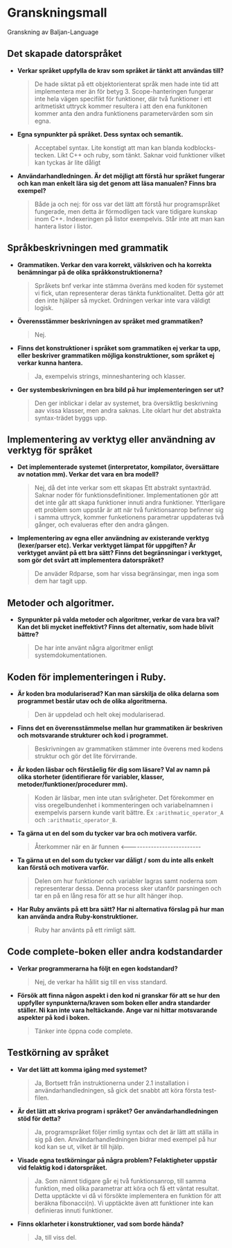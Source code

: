 # Granskningsmall
Granskning av Baljan-Language
## Det skapade datorspråket

- __Verkar språket uppfylla de krav som språket är tänkt att användas till?__
    > De hade siktat på ett objektorienterat språk men hade inte tid att implementera mer än för betyg 3. Scope-hanteringen fungerar inte hela vägen specifikt för funktioner, där två funktioner i ett aritmetiskt uttryck kommer resultera i att den ena funkitonen kommer anta den andra funktionens parametervärden som sin egna.

- __Egna synpunkter på språket. Dess syntax och semantik.__
    > Acceptabel syntax. Lite konstigt att man kan blanda kodblocks-tecken. Likt C++ och ruby, som tänkt. Saknar void funktioner vilket kan tyckas är lite dåligt 

- __Användarhandledningen. Är det möjligt att förstå hur språket fungerar och kan man enkelt lära sig det genom att läsa manualen? Finns bra exempel?__
    > Både ja och nej: för oss var det lätt att förstå hur programspråket fungerade, men detta är förmodligen tack vare tidigare kunskap inom C++. Indexeringen på listor exempelvis. Står inte att man kan hantera listor i listor.

## Språkbeskrivningen med grammatik
- __Grammatiken. Verkar den vara korrekt, välskriven och ha korrekta benämningar på de olika språkkonstruktionerna?__
    > Språkets bnf verkar inte stämma överäns med koden för systemet vi fick, utan representerar deras tänkta funktionalitet. Detta gör att den inte hjälper så mycket. Ordningen verkar inte vara väldigt logisk.

- __Överensstämmer beskrivningen av språket med grammatiken?__
    > Nej.

- __Finns det konstruktioner i språket som grammatiken ej verkar ta upp, eller beskriver grammatiken möjliga konstruktioner, som språket ej verkar kunna hantera.__
    > Ja, exempelvis strings, minneshantering och klasser.

- __Ger systembeskrivningen en bra bild på hur implementeringen ser ut?__
    > Den ger inblickar i delar av systemet, bra översiktlig beskrivning aav vissa klasser, men andra saknas. Lite oklart hur det abstrakta syntax-trädet byggs upp.

## Implementering av verktyg eller användning av verktyg för språket
- __Det implementerade systemet (interpretator, kompilator, översättare av notation mm). Verkar det vara en bra modell?__
    > Nej, då det inte verkar som ett skapas Ett abstrakt syntaxträd. Saknar noder för funktionsdefinitioner. Implementationen gör att det inte går att skapa funktioner innuti andra funktioner. Ytterligare ett problem som uppstår är att när två funktionsanrop befinner sig i samma uttryck, kommer funketionens parametrar uppdateras två gånger, och evalueras efter den andra gången.

- __Implementering av egna eller användning av existerande verktyg (lexer/parser etc). Verkar verktyget lämpat för uppgiften? Är verktyget använt på ett bra sätt? Finns det begränsningar i verktyget, som gör det svårt att implementera datorspråket?__ 
    > De anväder Rdparse, som har vissa begränsingar, men inga som dem har tagit upp. 

## Metoder och algoritmer.
- __Synpunkter på valda metoder och algoritmer, verkar de vara bra val? Kan det bli mycket ineffektivt? Finns det alternativ, som hade blivit bättre?__
    > De har inte använt några algoritmer enligt systemdokumentationen.

## Koden för implementeringen i Ruby.
- __Är koden bra modulariserad? Kan man särskilja de olika delarna som programmet består utav och de olika algoritmerna.__
    > Den är uppdelad och helt okej modulariserad.

- __Finns det en överensstämmelse mellan hur grammatiken är beskriven och motsvarande strukturer och kod i programmet.__
    > Beskrivningen av grammatiken stämmer inte överens med kodens struktur och gör det lite förvirrande.

- __Är koden läsbar och förståelig för dig som läsare? Val av namn på olika storheter (identifierare för variabler, klasser, metoder/funktioner/procedurer mm).__
    > Koden är läsbar, men inte utan svårigheter. Det förekommer en viss oregelbundenhet i kommenteringen och variabelnamnen i exempelvis parsern kunde varit bättre. Ex `:arithmatic_operator_A` och `:arithmatic_operator_B`.

- __Ta gärna ut en del som du tycker var bra och motivera varför.__
    > Återkommer när en är funnen <--------------------------

- __Ta gärna ut en del som du tycker var dåligt / som du inte alls enkelt kan förstå och motivera varför.__
    > Delen om hur funktioner och variabler lagras samt noderna som representerar dessa. Denna process sker utanför parsningen och tar en på en lång resa för att se hur allt hänger ihop. 

- __Har Ruby använts på ett bra sätt? Har ni alternativa förslag på hur man kan använda andra Ruby-konstruktioner.__
    > Ruby har använts på ett rimligt sätt.

## Code complete-boken eller andra kodstandarder

- __Verkar programmerarna ha följt en egen kodstandard?__
    > Nej, de verkar ha hållit sig till en viss standard.

- __Försök att finna någon aspekt i den kod ni granskar för att se hur den uppfyller synpunkterna/kraven som boken eller andra standarder ställer. Ni kan inte vara heltäckande. Ange var ni hittar motsvarande aspekter på kod i boken.__ 
    > Tänker inte öppna code complete.

## Testkörning av språket
- __Var det lätt att komma igång med systemet?__
    > Ja, Bortsett från instruktionerna under 2.1 installation i användarhandledningen, så gick det snabbt att köra första test-filen.

- __Är det lätt att skriva program i språket? Ger användarhandledningen stöd för detta?__
    > Ja, programspråket följer rimlig syntax och det är lätt att ställa in sig på den. Användarhandledningen bidrar med exempel på hur kod kan se ut, vilket är till hjälp.

- __Visade egna testkörningar på några problem? Felaktigheter uppstår vid felaktig kod i datorspråket.__
    > Ja. Som nämnt tidigare går ej två funktionsanrop, till samma funktion, med olika parametrar att köra och få ett väntat resultat. Detta upptäckte vi då vi försökte implementera en funktion för att beräkna fibonacci(n). Vi upptäckte även att funktioner inte kan definieras innuti funktioner.

- __Finns oklarheter i konstruktioner, vad som borde hända?__ 
    > Ja, till viss del.
